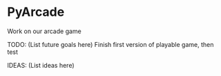 PyArcade
========

Work on our arcade game


TODO:
(List future goals here)
  Finish first version of playable game, then test
  
  
  
  
  
IDEAS:
(List ideas here)
  
  
  
  
  
  
  
